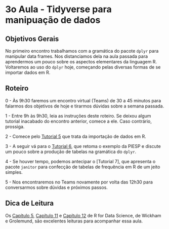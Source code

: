 #  3o Aula - Tidyverse para manipuação de dados

## Objetivos Gerais

No primeiro encontro trabalhamos com a gramática do pacote `dplyr` para manipular data frames. Nos distanciamos dela na aula passada para aprendermos um pouco sobre os aspectos elementares da linguagem R. Voltaremos ao uso do `dplyr` hoje, começando pelas diversas formas de se importar dados em R.

## Roteiro

0 - Às 9h30 faremos um encontro virtual (Teams) de 30 a 45 minutos para falarmos dos objetivos de hoje e tirarmos dúvidas sobre a semana passada.

1 - Entre 9h às 9h30, leia as instruções deste roteiro. Se deixou algum tutorial inacabado do encontro anterior, comece a ele. Caso contrário, prossiga.

2 - Comece pelo [Tutorial 5](https://github.com/seade-R/egesp-seade-intro-programacao/blob/master/tutorial/tutorial-05.md) que trata da importação de dados em R.

3 - A seguir vá para o [Tutorial 6](https://github.com/seade-R/egesp-seade-intro-programacao/blob/master/tutorial/tutorial-06.md), que retoma o exemplo da PIESP e discute um pouco sobre a produção de tabelas na gramática do `dplyr`. 

4 - Se houver tempo, podemos antecipar o [Tutorial 7], que apresenta o pacote `janitor` para confecção de tabelas de frequência em R de um jeito simples.

5 - Nos encontraremos no Teams novamente por volta das 12h30 para conversarmos sobre dúvidas e próximos passos.

## Dica de Leitura

Os [Capítulo 5](https://r4ds.had.co.nz/transform.html), [Capítulo 11](https://r4ds.had.co.nz/data-import.html) e [Capítulo 12](https://r4ds.had.co.nz/tidy-data.html) de R for Data Science, de Wickham e Grolemund, são excelentes leituras para acompanhar essa aula.